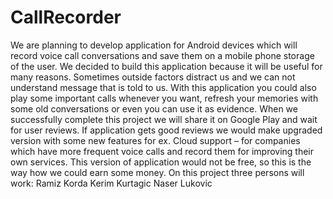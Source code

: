 # CallRecorder
We are planning to develop application for Android devices which will record voice call conversations and save them on a mobile phone storage of the user. We decided to build this application because it will be useful for many reasons. Sometimes outside factors distract us and we can not understand message that is told to us. With this application you could also play some important calls whenever you want, refresh your memories with some old conversations or even you can use it as evidence. When we successfully complete this project we will share it on Google Play and wait for user reviews. If application gets good reviews we would make upgraded version with some new features for ex. Cloud support – for companies which have more frequent voice calls and record them for improving their own services. This version of application would not be free, so this is the way how we could earn some money.
On this project three persons will work:
Ramiz Korda
Kerim Kurtagic
Naser Lukovic
